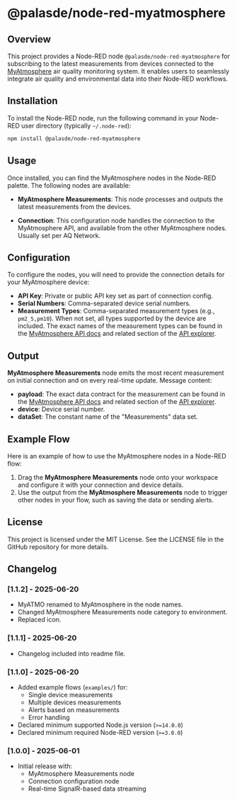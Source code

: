 # @palasde/node-red-myatmosphere

## Overview

This project provides a Node-RED node `@palasde/node-red-myatmosphere` for subscribing to the latest measurements from devices connected to the [MyAtmosphere](https://my-atmosphere.net/) air quality monitoring system. It enables users to seamlessly integrate air quality and environmental data into their Node-RED workflows.

## Installation

To install the Node-RED node, run the following command in your Node-RED user directory (typically `~/.node-red`):

```sh
npm install @palasde/node-red-myatmosphere
```

## Usage

Once installed, you can find the MyAtmosphere nodes in the Node-RED palette. The following nodes are available:

- **MyAtmosphere Measurements**: This node processes and outputs the latest measurements from the devices.

- **Connection**: This configuration node handles the connection to the MyAtmosphere API, and available from the other MyAtmosphere nodes. Usually set per AQ Network.

## Configuration

To configure the nodes, you will need to provide the connection details for your MyAtmosphere device:

- **API Key**: Private or public API key set as part of connection config.
- **Serial Numbers**: Comma-separated device serial numbers.
- **Measurement Types**: Comma-separated measurement types (e.g., `pm2_5,pm10`). When not set, all types supported by the device are included. The exact names of the measurement types can be found in the [MyAtmosphere API docs](https://my-atmosphere.cloud/measurements/network/api) and related section of the [API explorer](https://api.my-atmosphere.cloud/streams).

## Output

**MyAtmosphere Measurements** node emits the most recent measurement on initial connection and on every real-time update. Message content:

- **payload**: The exact data contract for the measurement can be found in the [MyAtmosphere API docs](https://my-atmosphere.cloud/measurements/network/api) and related section of the [API explorer](https://api.my-atmosphere.cloud/streams).
- **device**: Device serial number.
- **dataSet**: The constant name of the "Measurements" data set.

## Example Flow

Here is an example of how to use the MyAtmosphere nodes in a Node-RED flow:

1. Drag the **MyAtmosphere Measurements** node onto your workspace and configure it with your connection and device details.
2. Use the output from the **MyAtmosphere Measurements** node to trigger other nodes in your flow, such as saving the data or sending alerts.

## License

This project is licensed under the MIT License. See the LICENSE file in the GitHub repository for more details.

## Changelog

### [1.1.2] - 2025-06-20

- MyATMO renamed to MyAtmosphere in the node names.
- Changed MyAtmosphere Measurements node category to environment.
- Replaced icon.

### [1.1.1] - 2025-06-20

- Changelog included into readme file.

### [1.1.0] - 2025-06-20

- Added example flows (`examples/`) for:
  - Single device measurements
  - Multiple devices measurements
  - Alerts based on measurements
  - Error handling
- Declared minimum supported Node.js version (`>=14.0.0`)
- Declared minimum required Node-RED version (`>=3.0.0`)

### [1.0.0] - 2025-06-01

- Initial release with:
  - MyAtmosphere Measurements node
  - Connection configuration node
  - Real-time SignalR-based data streaming
